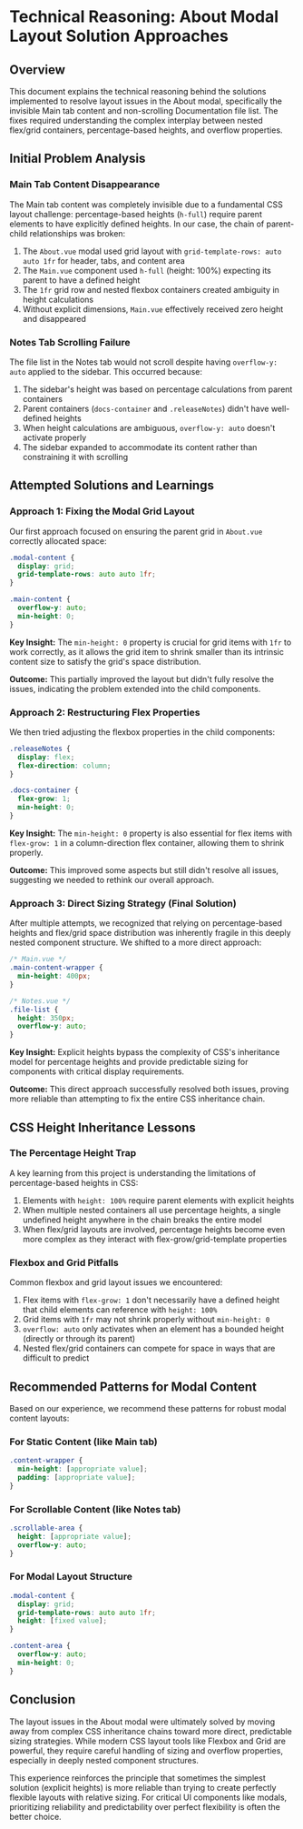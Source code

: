 # Technical Reasoning: About Modal Layout Solution Approaches

## Overview
This document explains the technical reasoning behind the solutions implemented to resolve layout issues in the About modal, specifically the invisible Main tab content and non-scrolling Documentation file list. The fixes required understanding the complex interplay between nested flex/grid containers, percentage-based heights, and overflow properties.

## Initial Problem Analysis

### Main Tab Content Disappearance
The Main tab content was completely invisible due to a fundamental CSS layout challenge: percentage-based heights (`h-full`) require parent elements to have explicitly defined heights. In our case, the chain of parent-child relationships was broken:

1. The `About.vue` modal used grid layout with `grid-template-rows: auto auto 1fr` for header, tabs, and content area
2. The `Main.vue` component used `h-full` (height: 100%) expecting its parent to have a defined height
3. The `1fr` grid row and nested flexbox containers created ambiguity in height calculations
4. Without explicit dimensions, `Main.vue` effectively received zero height and disappeared

### Notes Tab Scrolling Failure
The file list in the Notes tab would not scroll despite having `overflow-y: auto` applied to the sidebar. This occurred because:

1. The sidebar's height was based on percentage calculations from parent containers
2. Parent containers (`docs-container` and `.releaseNotes`) didn't have well-defined heights
3. When height calculations are ambiguous, `overflow-y: auto` doesn't activate properly
4. The sidebar expanded to accommodate its content rather than constraining it with scrolling

## Attempted Solutions and Learnings

### Approach 1: Fixing the Modal Grid Layout
Our first approach focused on ensuring the parent grid in `About.vue` correctly allocated space:

```css
.modal-content {
  display: grid;
  grid-template-rows: auto auto 1fr;
}

.main-content {
  overflow-y: auto;
  min-height: 0;
}
```

**Key Insight:** The `min-height: 0` property is crucial for grid items with `1fr` to work correctly, as it allows the grid item to shrink smaller than its intrinsic content size to satisfy the grid's space distribution.

**Outcome:** This partially improved the layout but didn't fully resolve the issues, indicating the problem extended into the child components.

### Approach 2: Restructuring Flex Properties
We then tried adjusting the flexbox properties in the child components:

```css
.releaseNotes {
  display: flex;
  flex-direction: column;
}

.docs-container {
  flex-grow: 1;
  min-height: 0;
}
```

**Key Insight:** The `min-height: 0` property is also essential for flex items with `flex-grow: 1` in a column-direction flex container, allowing them to shrink properly.

**Outcome:** This improved some aspects but still didn't resolve all issues, suggesting we needed to rethink our overall approach.

### Approach 3: Direct Sizing Strategy (Final Solution)
After multiple attempts, we recognized that relying on percentage-based heights and flex/grid space distribution was inherently fragile in this deeply nested component structure. We shifted to a more direct approach:

```css
/* Main.vue */
.main-content-wrapper {
  min-height: 400px;
}

/* Notes.vue */
.file-list {
  height: 350px;
  overflow-y: auto;
}
```

**Key Insight:** Explicit heights bypass the complexity of CSS's inheritance model for percentage heights and provide predictable sizing for components with critical display requirements.

**Outcome:** This direct approach successfully resolved both issues, proving more reliable than attempting to fix the entire CSS inheritance chain.

## CSS Height Inheritance Lessons

### The Percentage Height Trap
A key learning from this project is understanding the limitations of percentage-based heights in CSS:

1. Elements with `height: 100%` require parent elements with explicit heights
2. When multiple nested containers all use percentage heights, a single undefined height anywhere in the chain breaks the entire model
3. When flex/grid layouts are involved, percentage heights become even more complex as they interact with flex-grow/grid-template properties

### Flexbox and Grid Pitfalls
Common flexbox and grid layout issues we encountered:

1. Flex items with `flex-grow: 1` don't necessarily have a defined height that child elements can reference with `height: 100%`
2. Grid items with `1fr` may not shrink properly without `min-height: 0`
3. `overflow: auto` only activates when an element has a bounded height (directly or through its parent)
4. Nested flex/grid containers can compete for space in ways that are difficult to predict

## Recommended Patterns for Modal Content

Based on our experience, we recommend these patterns for robust modal content layouts:

### For Static Content (like Main tab)
```css
.content-wrapper {
  min-height: [appropriate value];
  padding: [appropriate value];
}
```

### For Scrollable Content (like Notes tab)
```css
.scrollable-area {
  height: [appropriate value];
  overflow-y: auto;
}
```

### For Modal Layout Structure
```css
.modal-content {
  display: grid;
  grid-template-rows: auto auto 1fr;
  height: [fixed value];
}

.content-area {
  overflow-y: auto;
  min-height: 0;
}
```

## Conclusion
The layout issues in the About modal were ultimately solved by moving away from complex CSS inheritance chains toward more direct, predictable sizing strategies. While modern CSS layout tools like Flexbox and Grid are powerful, they require careful handling of sizing and overflow properties, especially in deeply nested component structures.

This experience reinforces the principle that sometimes the simplest solution (explicit heights) is more reliable than trying to create perfectly flexible layouts with relative sizing. For critical UI components like modals, prioritizing reliability and predictability over perfect flexibility is often the better choice. 